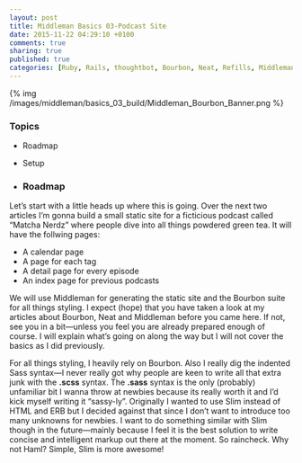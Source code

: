 ```yaml
---
layout: post
title: Middleman Basics 03-Podcast Site
date: 2015-11-22 04:29:10 +0100
comments: true
sharing: true
published: true 
categories: [Ruby, Rails, thoughtbot, Bourbon, Neat, Refills, Middleman]
---
```


{% img /images/middleman/basics_03_build/Middleman_Bourbon_Banner.png %}

### Topics

+ Roadmap
+ Setup

+ ### Roadmap

Let’s start with a little heads up where this is going. Over the next two articles I’m gonna build a small static site for a ficticious podcast called “Matcha Nerdz” where people dive into all things powdered green tea. It will have the follwing pages:

+ A calendar page
+ A page for each tag
+ A detail page for every episode
+ An index page for previous podcasts

We will use Middleman for generating the static site and the Bourbon suite for all things styling. I expect (hope) that you have taken a look at my articles about Bourbon, Neat and Middleman before you came here. If not, see you in a bit—unless you feel you are already prepared enough of course. I will explain what’s going on along the way but I will not cover the basics as I did previously.

For all things styling, I heavily rely on Bourbon. Also I really dig the indented Sass syntax—I never really got why people are keen to write all that extra junk with the **.scss** syntax. The **.sass** syntax is the only (probably) unfamiliar bit I wanna throw at newbies because its really worth it and I’d kick myself writing it “sassy-ly”. Originally I wanted to use Slim instead of HTML and ERB but I decided against that since I don’t want to introduce too many unknowns for newbies. I want to do something similar with Slim though in the future—mainly because I feel it is the best solution to write concise and intelligent markup out there at the moment. So raincheck. Why not Haml? Simple, Slim is more awesome!


